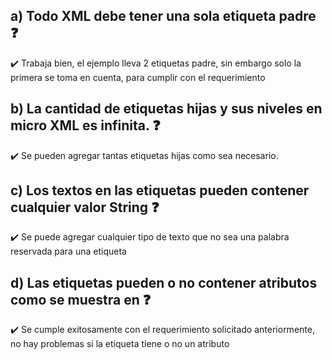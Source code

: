 ## a)   Todo XML debe tener una sola etiqueta padre :question:
:heavy_check_mark: Trabaja bien, el ejemplo lleva 2 etiquetas padre,
sin embargo solo la primera se toma en cuenta, para cumplir con el requerimiento 

## b)  La cantidad de etiquetas hijas y sus niveles en micro XML es infinita. :question:
:heavy_check_mark: Se pueden agregar tantas etiquetas hijas como sea necesario.

## c)  Los textos en las etiquetas pueden contener cualquier valor String :question:
:heavy_check_mark: Se puede agregar cualquier tipo de texto que no sea una palabra reservada para una etiqueta

## d)  Las etiquetas pueden o no contener atributos como se muestra en <note id="501"> :question:
:heavy_check_mark: Se cumple exitosamente con el requerimiento solicitado anteriormente, no hay problemas si la etiqueta tiene o no un atributo
